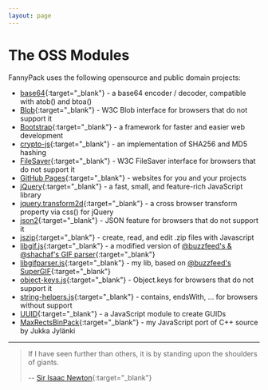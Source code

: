 ```yaml
---
layout: page
---
```

# The OSS Modules

<!-- TODO: This is the list of libs that I used for the first iteration, FannyPack. Revisit once GameDevUtils' Sheets App is complete. -->

FannyPack uses the following opensource and public domain projects:

* [base64](https://github.com/mathiasbynens/base64){:target="_blank"} - a base64 encoder / decoder, compatible with atob() and btoa()
* [Blob](https://github.com/eligrey/Blob.js){:target="_blank"} - W3C Blob interface for browsers that do not support it
* [Bootstrap](http://getbootstrap.com/2.3.2/index.html){:target="_blank"} - a framework for faster and easier web development
* [crypto-js](https://code.google.com/p/crypto-js/#HMAC){:target="_blank"} - an implementation of SHA256 and MD5 hashing
* [FileSaver](https://github.com/eligrey/FileSaver.js){:target="_blank"} - W3C FileSaver interface for browsers that do not support it
* [GitHub Pages](https://pages.github.com/){:target="_blank"} - websites for you and your projects
* [jQuery](http://code.jquery.com/jquery-1.8.3.js){:target="_blank"} - a fast, small, and feature-rich JavaScript library
* [jquery.transform2d](https://github.com/louisremi/jquery.transform.js){:target="_blank"} - a cross browser transform property via css() for jQuery
* [json2](https://github.com/douglascrockford/JSON-js){:target="_blank"} - JSON feature for browsers that do not support it
* [jszip](https://github.com/Stuk/jszip){:target="_blank"} - create, read, and edit .zip files with Javascript
* [libgif.js](https://github.com/groundh0g/FannyPack/blob/master/assets/js/app/util/libgif.js){:target="_blank"} - a modified version of [@buzzfeed's &amp; @shachaf's GIF parser](https://github.com/buzzfeed/libgif-js){:target="_blank"}
* [libgifparser.js](https://github.com/groundh0g/FannyPack/blob/master/assets/js/app/util/libgifparser.js){:target="_blank"} - my lib, based on [@buzzfeed's SuperGIF](https://github.com/buzzfeed/libgif-js){:target="_blank"}
* [object-keys.js](https://developer.mozilla.org/en-US/docs/Web/JavaScript/Reference/Global_Objects/Object/keys){:target="_blank"} - Object.keys for browsers that do not support it
* [string-helpers.js](https://github.com/groundh0g/FannyPack/blob/master/assets/js/app/util/string-helpers.js){:target="_blank"} - contains, endsWith, ... for browsers without support
* [UUID](http://stackoverflow.com/questions/105034/how-to-create-a-guid-uuid-in-javascript/21963136#21963136){:target="_blank"} - a JavaScript module to create GUIDs
* [MaxRectsBinPack](https://github.com/juj/RectangleBinPack/){:target="_blank"} - my JavaScript port of C++ source by Jukka Jylänki

----

> If I have seen further than others, it is by standing upon the shoulders of giants.
>
> -- [Sir Isaac Newton](https://www.brainyquote.com/quotes/isaac_newton_135885){:target="_blank"}